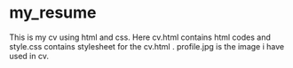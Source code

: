 # my_resume
This is my cv using html and css. Here cv.html contains html codes and style.css contains stylesheet for the cv.html . profile.jpg is the
image i have used in cv.
